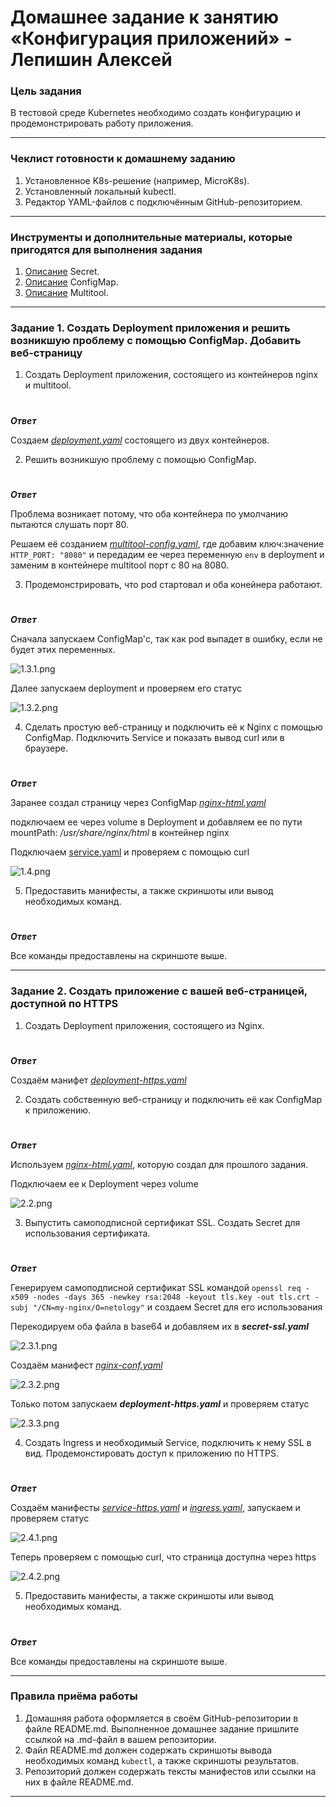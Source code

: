 # Домашнее задание к занятию «Конфигурация приложений» - Лепишин Алексей

### Цель задания

В тестовой среде Kubernetes необходимо создать конфигурацию и продемонстрировать работу приложения.

------

### Чеклист готовности к домашнему заданию

1. Установленное K8s-решение (например, MicroK8s).
2. Установленный локальный kubectl.
3. Редактор YAML-файлов с подключённым GitHub-репозиторием.

------

### Инструменты и дополнительные материалы, которые пригодятся для выполнения задания

1. [Описание](https://kubernetes.io/docs/concepts/configuration/secret/) Secret.
2. [Описание](https://kubernetes.io/docs/concepts/configuration/configmap/) ConfigMap.
3. [Описание](https://github.com/wbitt/Network-MultiTool) Multitool.

------

### Задание 1. Создать Deployment приложения и решить возникшую проблему с помощью ConfigMap. Добавить веб-страницу

1. Создать Deployment приложения, состоящего из контейнеров nginx и multitool.
#
***Ответ***

Создаем [*deployment.yaml*](https://github.com/Liberaty/k8s_hw_08/blob/main/deployment.yaml) состоящего из двух контейнеров.

2. Решить возникшую проблему с помощью ConfigMap.
#
***Ответ***

Проблема возникает потому, что оба контейнера по умолчанию пытаются слушать порт 80.

Решаем её созданием [*multitool-config.yaml*](https://github.com/Liberaty/k8s_hw_08/blob/main/multitool-config.yaml), где добавим ключ:значение ```HTTP_PORT: "8080"``` и передадим ее через переменную ```env``` в deployment и заменим в контейнере multitool порт c 80 на 8080.

3. Продемонстрировать, что pod стартовал и оба конейнера работают.
#
***Ответ***

Сначала запускаем ConfigMap'с, так как pod выпадет в ошибку, если не будет этих переменных.

![1.3.1.png](https://github.com/Liberaty/k8s_hw_08/blob/main/img/1.3.1.png?raw=true)

Далее запускаем deployment и проверяем его статус

![1.3.2.png](https://github.com/Liberaty/k8s_hw_08/blob/main/img/1.3.2.png?raw=true)

4. Сделать простую веб-страницу и подключить её к Nginx с помощью ConfigMap. Подключить Service и показать вывод curl или в браузере.
#
***Ответ***

Заранее создал страницу через ConfigMap [*nginx-html.yaml*](https://github.com/Liberaty/k8s_hw_08/blob/main/nginx-html.yaml)

подключаем ее через volume в Deployment и добавляем ее по пути mountPath: */usr/share/nginx/html* в контейнер nginx

Подключаем [service.yaml](https://github.com/Liberaty/k8s_hw_08/blob/main/service.yaml) и проверяем с помощью curl

![1.4.png](https://github.com/Liberaty/k8s_hw_08/blob/main/img/1.4.png?raw=true)

5. Предоставить манифесты, а также скриншоты или вывод необходимых команд.
#
***Ответ***

Все команды предоставлены на скриншоте выше.

------

### Задание 2. Создать приложение с вашей веб-страницей, доступной по HTTPS 

1. Создать Deployment приложения, состоящего из Nginx.
#
***Ответ***

Создаём манифет [*deployment-https.yaml*](https://github.com/Liberaty/k8s_hw_08/blob/main/deployment-https.yaml)

2. Создать собственную веб-страницу и подключить её как ConfigMap к приложению.
#
***Ответ***

Используем [*nginx-html.yaml*](https://github.com/Liberaty/k8s_hw_08/blob/main/nginx-html.yaml), которую создал для прошлого задания.

Подключаем ее к Deployment через volume

![2.2.png](https://github.com/Liberaty/k8s_hw_08/blob/main/img/2.2.png?raw=true)

3. Выпустить самоподписной сертификат SSL. Создать Secret для использования сертификата.
#
***Ответ***

Генерируем самоподписной сертификат SSL командой ```openssl req -x509 -nodes -days 365 -newkey rsa:2048 -keyout tls.key -out tls.crt -subj "/CN=my-nginx/O=netology"``` и создаем Secret для его использования

Перекодируем оба файла в base64 и добавляем их в ***secret-ssl.yaml***

![2.3.1.png](https://github.com/Liberaty/k8s_hw_08/blob/main/img/2.3.1.png?raw=true)

Создаём манифест [*nginx-conf.yaml*](https://github.com/Liberaty/k8s_hw_08/blob/main/nginx-conf.yaml)

![2.3.2.png](https://github.com/Liberaty/k8s_hw_08/blob/main/img/2.3.2.png?raw=true)

Только потом запускаем ***deployment-https.yaml*** и проверяем статус

![2.3.3.png](https://github.com/Liberaty/k8s_hw_08/blob/main/img/2.3.3.png?raw=true)

4. Создать Ingress и необходимый Service, подключить к нему SSL в вид. Продемонстировать доступ к приложению по HTTPS. 
#
***Ответ***

Создаём манифесты [*service-https.yaml*](https://github.com/Liberaty/k8s_hw_08/blob/main/service-https.yaml) и [*ingress.yaml*](https://github.com/Liberaty/k8s_hw_08/blob/main/ingress.yaml), запускаем и проверяем статус

![2.4.1.png](https://github.com/Liberaty/k8s_hw_08/blob/main/img/2.4.1.png?raw=true)

Теперь проверяем с помощью curl, что страница доступна через https

![2.4.2.png](https://github.com/Liberaty/k8s_hw_08/blob/main/img/2.4.2.png?raw=true)

5. Предоставить манифесты, а также скриншоты или вывод необходимых команд.
#
***Ответ***

Все команды предоставлены на скриншоте выше.

------

### Правила приёма работы

1. Домашняя работа оформляется в своём GitHub-репозитории в файле README.md. Выполненное домашнее задание пришлите ссылкой на .md-файл в вашем репозитории.
2. Файл README.md должен содержать скриншоты вывода необходимых команд `kubectl`, а также скриншоты результатов.
3. Репозиторий должен содержать тексты манифестов или ссылки на них в файле README.md.

------